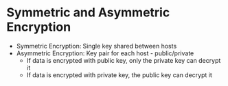 # Symmetric and Asymmetric Encryption

* Symmetric Encryption: Single key shared between hosts
* Asymmetric Encryption: Key pair for each host - public/private
    * If data is encrypted with public key, only the private key can decrypt it
    * If data is encrypted with private key, the public key can decrypt it